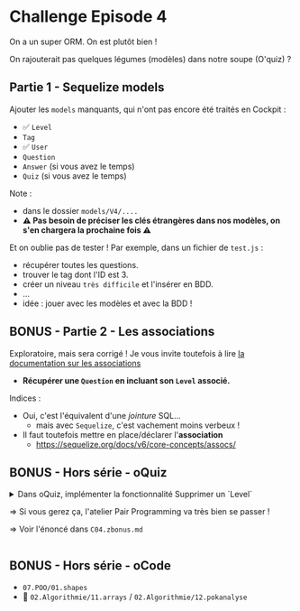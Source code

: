 # Challenge Episode 4

On a un super ORM. On est plutôt bien ! 

On rajouterait pas quelques légumes (modèles) dans notre soupe (O'quiz) ?

## Partie 1 - Sequelize models

Ajouter les `models` manquants, qui n'ont pas encore été traités en Cockpit : 
- ✅ `Level`
- `Tag`
- ✅ `User`
- `Question` 
- `Answer` (si vous avez le temps)
- `Quiz` (si vous avez le temps)


Note : 
- dans le dossier `models/V4/....`
- **⚠️ Pas besoin de préciser les clés étrangères dans nos modèles, on s'en chargera la prochaine fois ⚠️** 

Et on oublie pas de tester ! Par exemple, dans un fichier de `test.js` :
- récupérer toutes les questions.
- trouver le tag dont l'ID est 3.
- créer un niveau `très difficile` et l'insérer en BDD.
- ... 
- idée : jouer avec les modèles et avec la BDD !


## BONUS - Partie 2 - Les associations

Exploratoire, mais sera corrigé !
Je vous invite toutefois à lire [la documentation sur les associations](https://sequelize.org/docs/v6/core-concepts/assocs/)

- **Récupérer une `Question` en incluant son `Level` associé.**

Indices :
- Oui, c'est l'équivalent d'une *jointure* SQL...
  - mais avec `Sequelize`, c'est vachement moins verbeux !
- Il faut toutefois mettre en place/déclarer l'**association**
  - https://sequelize.org/docs/v6/core-concepts/assocs/

## BONUS - Hors série - oQuiz

<details><summary>
Dans oQuiz, implémenter la fonctionnalité Supprimer un `Level` 

=> Si vous gerez ça, l'atelier Pair Programming va très bien se passer !

=> Voir l'énoncé dans `C04.zbonus.md`
</summary>

1) préciser la route vers laquelle le click sur le bouton "supprimer" envoie une requête (-> action="#")

2) déclarer la route (router.js)

3) Ajouter le controller (à tester à vide !)

4) Utiliser Sequelize pour retrouver l'élément

5) Supprimer l'élément (.destroy())

6) rediriger vers la page d'accueil

</details>


## BONUS - Hors série - oCode

- `07.POO/01.shapes`
- 🚀 `02.Algorithmie/11.arrays` / `02.Algorithmie/12.pokanalyse`

